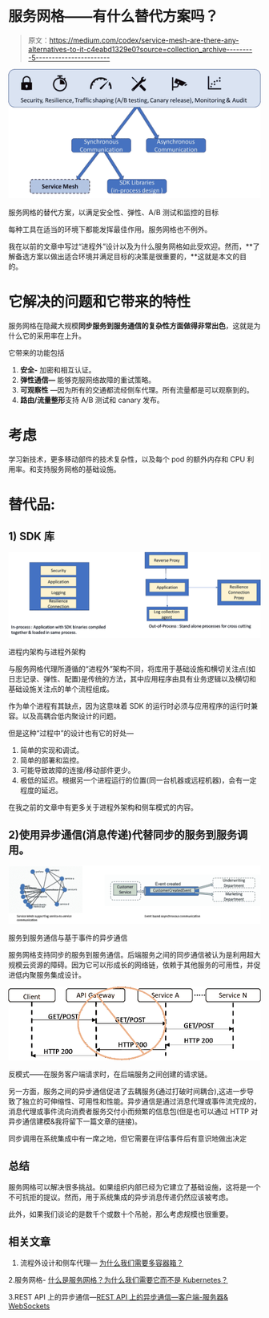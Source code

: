 # 服务网格——有什么替代方案吗？

> 原文：<https://medium.com/codex/service-mesh-are-there-any-alternatives-to-it-c4eabd1329e0?source=collection_archive---------5----------------------->

![](img/39580a2ef166e7c2da126653fc6f770d.png)

服务网格的替代方案，以满足安全性、弹性、A/B 测试和监控的目标

每种工具在适当的环境下都能发挥最佳作用。服务网格也不例外。

我在以前的文章中写过“进程外”设计以及为什么服务网格如此受欢迎。然而，**了解备选方案以做出适合环境并满足目标的决策是很重要的，**这就是本文的目的。

# 它解决的问题和它带来的特性

服务网格在隐藏大规模**同步服务到服务通信的复杂性方面做得非常出色**，这就是为什么它的采用率在上升。

它带来的功能包括

1.  **安全-** 加密和相互认证。
2.  **弹性通信—** 能够克服网络故障的重试策略。
3.  **可观察性** —因为所有的交通都流经侧车代理。所有流量都是可以观察到的。
4.  **路由/流量整形**支持 A/B 测试和 canary 发布。

# 考虑

学习新技术，更多移动部件的技术复杂性，以及每个 pod 的额外内存和 CPU 利用率。和支持服务网格的基础设施。

# 替代品:

## 1) SDK 库

![](img/b8a9a7de7a9262437957bc227f60006c.png)

进程内架构与进程外架构

与服务网格代理所遵循的“进程外”架构不同，将库用于基础设施和横切关注点(如日志记录、弹性、配置)是传统的方法，其中应用程序由具有业务逻辑以及横切和基础设施关注点的单个流程组成。

作为单个进程有其缺点，因为这意味着 SDK 的运行时必须与应用程序的运行时兼容。以及高耦合低内聚设计的问题。

但是这种“过程中”的设计也有它的好处—

1.  简单的实现和调试。
2.  简单的部署和监控。
3.  可能导致故障的连接/移动部件更少。
4.  极低的延迟。根据另一个进程运行的位置(同一台机器或远程机器)，会有一定程度的延迟。

在我之前的文章中有更多关于进程外架构和侧车模式的内容。

## 2)使用异步通信(消息传递)代替同步的服务到服务调用。

![](img/b623846c35c77159b2372867bfc4b87a.png)

服务到服务通信与基于事件的异步通信

服务网格支持同步的服务到服务通信。后端服务之间的同步通信被认为是利用超大规模云资源的障碍。因为它可以形成长的网络链，依赖于其他服务的可用性，并促进低内聚服务集成设计。

![](img/134f625ecdbd76f4dd18300337a074d2.png)

反模式——在服务客户端请求时，在后端服务之间创建的请求链。

另一方面，服务之间的异步通信促进了去耦服务(通过打破时间耦合),这进一步导致了独立的可伸缩性、可用性和性能。异步通信是通过消息代理或事件流完成的，消息代理或事件流向消费者服务交付小而频繁的信息包(但是也可以通过 HTTP 对异步通信建模&我将留下一篇文章的链接)。

同步调用在系统集成中有一席之地，但它需要在评估事件后有意识地做出决定

## **总结**

服务网格可以解决很多挑战。如果组织内部已经为它建立了基础设施，这将是一个不可抗拒的提议。然而，用于系统集成的异步消息传递仍然应该被考虑。

此外，如果我们谈论的是数千个或数十个吊舱，那么考虑规模也很重要。

## 相关文章

1.  流程外设计和侧车代理— [为什么我们需要多容器箱？](/codex/communication-inside-a-kubernetes-pod-why-do-we-need-multi-container-pods-3d8d0d64c2c9)

2.服务网格- [什么是服务网格？为什么我们需要它而不是 Kubernetes？](/codex/east-west-service-to-service-communication-what-is-service-mesh-4e56f94bc89c)

3.REST API 上的异步通信—[REST API 上的异步通信—客户端-服务器& WebSockets](/aws-tip/asynchronous-client-server-communication-with-rest-apis-websockets-cbfe145c145e)